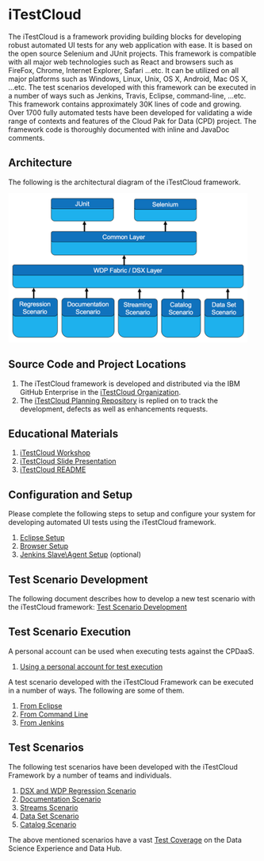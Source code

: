 # iTestCloud
The iTestCloud is a framework providing building blocks for developing robust automated UI tests for any web application with ease. It is based on the open source Selenium and JUnit projects. This framework is compatible with all major web technologies such as React and browsers such as FireFox, Chrome, Internet Explorer, Safari ...etc. It can be utilized on all major platforms such as Windows, Linux, Unix, OS X, Android, Mac OS X, ...etc. The test scenarios developed with this framework can be executed in a number of ways such as Jenkins, Travis, Eclipse, command-line, ...etc.  This framework contains approximately 30K lines of code and growing. Over 1700 fully automated tests have been developed for validating a wide range of contexts and features of the Cloud Pak for Data (CPD) project. The framework code is thoroughly documented with inline and JavaDoc comments. 

## Architecture
The following is the architectural diagram of the iTestCloud framework.

<img src="images/architecture.png" alt="iTestCloud Architecture" height="300"/>

## Source Code and Project Locations
1. The iTestCloud framework is developed and distributed via the IBM GitHub Enterprise in the [iTestCloud Organization](https://github.ibm.com/iTestCloud). 
2. The [iTestCloud Planning Repository](https://github.ibm.com/iTestCloud/Planning) is replied on to track the development, defects as well as enhancements requests.

## Educational Materials
1. [iTestCloud Workshop](http://w3.tap.ibm.com/medialibrary/media_view?id=400769)
2. [iTestCloud Slide Presentation](artifacts/iTestCloud.pptx)
3. [iTestCloud README](https://github.ibm.com/iTestCloud/Planning/blob/master/README.md)

## Configuration and Setup
Please complete the following steps to setup and configure your system for developing automated UI tests using the iTestCloud framework.

1. [Eclipse Setup](docs/eclipse_setup.md)
2. [Browser Setup](docs/browser_setup.md)
3. [Jenkins Slave\Agent Setup](docs/jenkins_slave_setup.md) (optional)

## Test Scenario Development
The following document describes how to develop a new test scenario with the iTestCloud framework: [Test Scenario Development](docs/scenario_development.md)

## Test Scenario Execution
A personal account can be used when executing tests against the CPDaaS.

1. [Using a personal account for test execution](docs/test_run_setup.md)

A test scenario developed with the iTestCloud Framework can be executed in a number of ways. The following are some of them.

1. [From Eclipse](docs/eclipse_execution.md)
2. [From Command Line](docs/cmdln_execution.md)
3. [From Jenkins](docs/jenkins_execution.md)

## Test Scenarios
The following test scenarios have been developed with the iTestCloud Framework by a number of teams and individuals.

1. [DSX and WDP Regression Scenario](https://github.ibm.com/iTestCloud/com.ibm.itest.cloud.apsportal.regression)
2. [Documentation Scenario](https://github.ibm.com/iTestCloud/com.ibm.itest.cloud.apsportal.documentation)
3. [Streams Scenario](https://github.ibm.com/iTestCloud/com.ibm.itest.cloud.apsportal.streams)
4. [Data Set Scenario](https://github.ibm.com/iTestCloud/com.ibm.itest.cloud.apsportal.exchange)
5. [Catalog Scenario](https://github.ibm.com/iTestCloud/com.ibm.itest.cloud.apsportal.catalog)

The above mentioned scenarios have a vast [Test Coverage](docs/test_scenarios.md) on the Data Science Experience and Data Hub.
